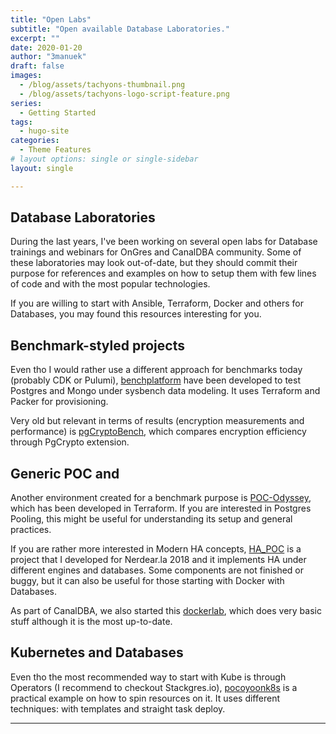 ```yaml
---
title: "Open Labs"
subtitle: "Open available Database Laboratories."
excerpt: ""
date: 2020-01-20
author: "3manuek"
draft: false
images:
  - /blog/assets/tachyons-thumbnail.png
  - /blog/assets/tachyons-logo-script-feature.png
series:
  - Getting Started
tags:
  - hugo-site
categories:
  - Theme Features
# layout options: single or single-sidebar
layout: single

---
```


## Database Laboratories

During the last years, I've been working on several open labs for Database trainings and webinars for OnGres
and CanalDBA community. Some of these laboratories may look out-of-date, but they should commit their purpose for 
references and examples on how to setup them with few lines of code and with the most popular technologies.

If you are willing to start with Ansible, Terraform, Docker and others for Databases, you may found this resources
interesting for you.


## Benchmark-styled projects

Even tho I would rather use a different approach for benchmarks today (probably CDK or Pulumi), [benchplatform][1] 
have been developed to test Postgres and Mongo under sysbench data modeling. It uses Terraform and Packer for provisioning.

Very old but relevant in terms of results (encryption measurements and performance) is [pgCryptoBench][6], which compares encryption
efficiency through PgCrypto extension.


## Generic POC and 

Another environment created for a benchmark purpose is [POC-Odyssey][2], which has been developed in Terraform. If you are interested
in Postgres Pooling, this might be useful for understanding its setup and general practices.

If you are rather more interested in Modern HA concepts, [HA_POC][5] is a project that I developed for Nerdear.la 2018 and it implements
HA under different engines and databases. Some components are not finished or buggy, but it can also be useful for those starting with
Docker with Databases.

As part of CanalDBA, we also started this [dockerlab][3], which does very basic stuff although it is the most up-to-date.

## Kubernetes and Databases

Even tho the most recommended way to start with Kube is through Operators (I recommend to checkout Stackgres.io), [pocoyoonk8s][4] is 
a practical example on how to spin resources on it. It uses different techniques: with templates and straight task deploy.




---

[1]: https://gitlab.com/ongresinc/benchplatform
[2]: https://gitlab.com/ongresinc/labs/poc-odyssey
[3]: https://gitlab.com/canaldba/labs/dockerlab
[4]: https://gitlab.com/viadb/labs-and-pocs/pocoyoonk8s
[5]: https://gitlab.com/3manuek/HA_PoC
[6]: https://github.com/3manuek/pgCryptoBench
